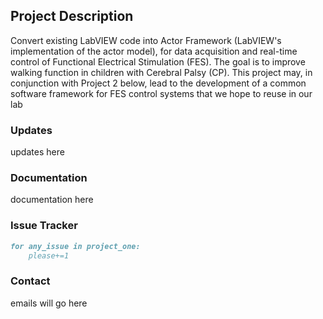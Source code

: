## Project Description 

Convert existing LabVIEW code into Actor Framework (LabVIEW's implementation of the actor model), for data acquisition and real-time control of Functional Electrical Stimulation (FES). The goal is to improve walking function in children with Cerebral Palsy (CP). This project may, in conjunction with Project 2 below, lead to the development of a common software framework for FES control systems that we hope to reuse in our lab

### Updates

updates here

### Documentation

documentation here

### Issue Tracker

```markdown
for any_issue in project_one:
    please+=1
```

### Contact
emails will go here 

